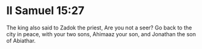 # II Samuel 15:27

The king also said to Zadok the priest, Are you not a seer? Go back to the city in peace, with your two sons, Ahimaaz your son, and Jonathan the son of Abiathar.
